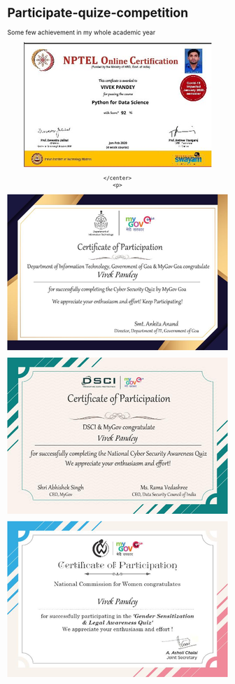 # Participate-quize-competition
Some few achievement in my whole academic year
<center>
<p>
  <img src="https://github.com/vivekpandeyait/Participate-quize-competition/blob/main/Python-for-Data-Science.jpg"/>
  <p>
    
    </center>
    <p>
  <img src="https://github.com/vivekpandeyait/Participate-quize-competition/blob/main/certificate%20(3).jpg"/>
  <p>
   <p>
  <img src="https://github.com/vivekpandeyait/Participate-quize-competition/blob/main/certificate%20(4).jpg"/>
  <p>
 <p>
  <img src="https://github.com/vivekpandeyait/Participate-quize-competition/blob/main/certificate%20(5).jpg"/>
  <p>
